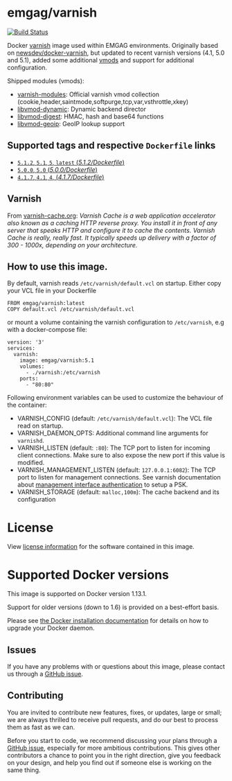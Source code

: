 # emgag/varnish

[![Build Status](https://api.travis-ci.org/emgag/docker-varnish.svg?branch=master)](https://travis-ci.org/emgag/docker-varnish)

Docker [varnish](http://varnish-cache.org/) image used within EMGAG environments. Originally based on [newsdev/docker-varnish](https://github.com/newsdev/docker-varnish), but updated to recent varnish versions (4.1, 5.0 and 5.1), added some additional [vmods](http://varnish-cache.org/vmods/#vmods) and support for additional configuration. 

Shipped modules (vmods):
* [varnish-modules](https://github.com/varnish/varnish-modules): Official varnish vmod collection (cookie,header,saintmode,softpurge,tcp,var,vsthrottle,xkey)
* [libvmod-dynamic](https://github.com/nigoroll/libvmod-dynamic): Dynamic backend director
* [libvmod-digest](https://github.com/varnish/libvmod-digest): HMAC, hash and base64 functions
* [libvmod-geoip](https://github.com/varnish/libvmod-geoip): GeoIP lookup support

## Supported tags and respective `Dockerfile` links

- [`5.1.2`, `5.1`, `5`, `latest` (*5.1.2/Dockerfile*)](https://github.com/emgag/docker-varnish/blob/master/5.1/Dockerfile)
- [`5.0.0`, `5.0` (*5.0.0/Dockerfile*)](https://github.com/emgag/docker-varnish/blob/master/5.0/Dockerfile)
- [`4.1.7`, `4.1`, `4`,  (*4.1.7/Dockerfile*)](https://github.com/emgag/docker-varnish/blob/master/4.1/Dockerfile)

## Varnish

From [varnish-cache.org](http://varnish-cache.org/intro/index.html#intro): _Varnish Cache is a web application accelerator also known as a caching HTTP reverse proxy. You install it in front of any server that speaks HTTP and configure it to cache the contents. Varnish Cache is really, really fast. It typically speeds up delivery with a factor of 300 - 1000x, depending on your architecture._

## How to use this image.

By default, varnish reads `/etc/varnish/default.vcl` on startup. Either copy your VCL file in your Dockerfile  
  
```
FROM emgag/varnish:latest
COPY default.vcl /etc/varnish/default.vcl
```

or mount a volume containing the varnish configuration to `/etc/varnish`, e.g with a docker-compose file:

```
version: '3'
services:
  varnish:
    image: emgag/varnish:5.1
    volumes:
      - ./varnish:/etc/varnish
    ports:
      - "80:80"
```

Following environment variables can be used to customize the behaviour of the container:
* VARNISH_CONFIG (default: `/etc/varnish/default.vcl`): The VCL file read on startup.
* VARNISH_DAEMON_OPTS: Additional command line arguments for `varnishd`.
* VARNISH_LISTEN (default: `:80`): The TCP port to listen for incoming client connections. Make sure to also expose the new port if this value is modified.
* VARNISH_MANAGEMENT_LISTEN (default: `127.0.0.1:6082`): The TCP port to listen for management connections. See varnish documentation about [management interface authentication](https://varnish-cache.org/docs/trunk/users-guide/run_security.html) to setup a PSK.  
* VARNISH_STORAGE (default: `malloc,100m`): The cache backend and its configuration 

# License

View [license information](https://github.com/emgag/docker-varnish/blob/master/LICENSE) for the software contained in this image.

# Supported Docker versions

This image is supported on Docker version 1.13.1.

Support for older versions (down to 1.6) is provided on a best-effort basis.

Please see [the Docker installation documentation](https://docs.docker.com/installation/) for details on how to upgrade your Docker daemon.

## Issues

If you have any problems with or questions about this image, please contact us through a [GitHub issue](https://github.com/emgag/docker-varnish/issues).

## Contributing

You are invited to contribute new features, fixes, or updates, large or small; we are always thrilled to receive pull requests, and do our best to process them as fast as we can.

Before you start to code, we recommend discussing your plans through a [GitHub issue](https://github.com/emgag/docker-varnish/issues), especially for more ambitious contributions. This gives other contributors a chance to point you in the right direction, give you feedback on your design, and help you find out if someone else is working on the same thing.
